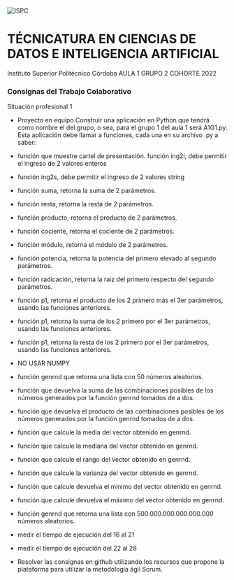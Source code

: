 ![ISPC](http://drive.google.com/uc?export=view&id=1WQ7jzUPaGrOdj6j1RrliZpUp2aXIZyQr)
# TÉCNICATURA EN CIENCIAS DE DATOS E INTELIGENCIA ARTIFICIAL
Instituto Superior Politécnico Córdoba
AULA 1 GRUPO 2  COHORTE 2022

### Consignas del Trabajo Colaborativo
Situación profesional 1  
- Proyecto en equipo Construir una aplicación en Python que tendrá como nombre el del grupo, o sea, para el grupo 1 del aula 1 será A1G1.py. Esta aplicación debe llamar a funciones, cada una en su archivo .py a saber: 
- función que muestre cartel de presentación. función ing2i, debe permitir el ingreso de 2 valores enteros 
- función ing2s, debe permitir el ingreso de 2 valores string 
- función suma, retorna la suma de 2 parámetros. 
- función resta, retorna la resta de 2 parámetros. 
- función producto, retorna el producto de 2 parámetros. 
- función cociente, retorna el cociente de 2 parámetros. 
- función módulo, retorna el módulo de 2 parámetros. 
- función potencia, retorna la potencia del primero elevado al segundo parámetros. 
- función radicación, retorna la raiz del primero respecto del segundo parámetros. 
- función p1, retorna el producto de los 2 primero más el 3er parámetros, usando las funciones anteriores. 
- función p1, retorna la suma de los 2 primero por el 3er parámetros, usando las funciones anteriores.
- función p1, retorna la resta de los 2 primero por el 3er parámetros, usando las funciones anteriores. 
- NO USAR NUMPY 
- función genrnd que retorna una lista con 50 números aleatorios. 
- función que devuelva la suma de las combinaciones posibles de los números generados por la función genrnd tomados de a dos. 
- función que devuelva el producto de las combinaciones posibles de los números generados por la función genrnd tomados de a dos.  
- función que calcule la media del vector obtenido en genrnd. 
- función que calcule la mediana del vector obtenido en genrnd. 
- función que calcule el rango del vector obtenido en genrnd. 
- función que calcule la varianza del vector obtenido en genrnd. 
- función que calcule devuelva el mínimo del vector obtenido en genrnd. 
- función que calcule devuelva el máximo del vector obtenido en genrnd. 
- función genrnd que retorna una lista con 500.000.000.000.000.000 números aleatorios. 
- medir el tiempo de ejecución del 16 al 21 
- medir el tiempo de ejecución del 22 al 28 

- Resolver las consignas en github utilizando los recursos que propone la plataforma para utilizar la metodología ágil Scrum.







